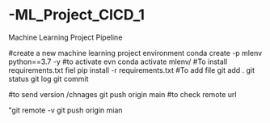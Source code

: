 # -ML_Project_CICD_1
Machine Learning Project Pipeline 



#create a new machine learning project environment
conda create -p mlenv python==3.7 -y
#to activate evn 
conda activate mlenv/
#To install requirements.txt fiel 
pip install -r requirements.txt 
#To add file 
git add .
git status 
git log
git commit 

#to send version /chnages 
git push origin main
#to check remote url

"git remote -v
git push origin mian 